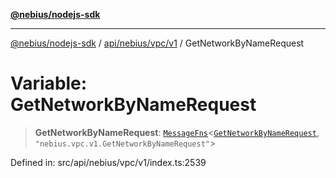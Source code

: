 [**@nebius/nodejs-sdk**](../../../../../README.md)

***

[@nebius/nodejs-sdk](../../../../../README.md) / [api/nebius/vpc/v1](../README.md) / GetNetworkByNameRequest

# Variable: GetNetworkByNameRequest

> **GetNetworkByNameRequest**: [`MessageFns`](../../../../../runtime/protos/core/interfaces/MessageFns.md)\<[`GetNetworkByNameRequest`](../interfaces/GetNetworkByNameRequest.md), `"nebius.vpc.v1.GetNetworkByNameRequest"`\>

Defined in: src/api/nebius/vpc/v1/index.ts:2539
